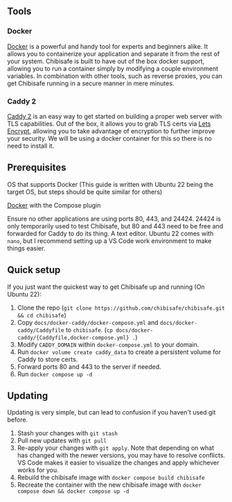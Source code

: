 ## Tools
### Docker
[Docker](https://www.docker.com/) is a powerful and handy tool for experts and beginners alike. It allows you to containerize your application and separate it from the rest of your system. Chibisafe is built to have out of the box docker support, allowing you to run a container simply by modifying a couple environment variables. In combination with other tools, such as reverse proxies, you can get Chibisafe running in a secure manner in mere minutes.

### Caddy 2
[Caddy 2](https://caddyserver.com/) is an easy way to get started on building a proper web server with TLS capabilities. Out of the box, it allows you to grab TLS certs via [Lets Encrypt](https://letsencrypt.org/), allowing you to take advantage of encryption to further improve your security. We will be using a docker container for this so there is no need to install it.

## Prerequisites
OS that supports Docker (This guide is written with Ubuntu 22 being the target OS, but steps should be quite similar for others)

[Docker](https://docs.docker.com/engine/install/) with the Compose plugin

Ensure no other applications are using ports 80, 443, and 24424. 24424 is only temporarily used to test Chibisafe, but 80 and 443 need to be free and forwarded for Caddy to do its thing.
A text editor. Ubuntu 22 comes with `nano`, but I recommend setting up a VS Code work environment to make things easier.

## Quick setup
If you just want the quickest way to get Chibisafe up and running (On Ubuntu 22):
1. Clone the repo (`git clone https://github.com/chibisafe/chibisafe.git && cd chibisafe`)
2. Copy `docs/docker-caddy/docker-compose.yml` and `docs/docker-caddy/Caddyfile` to `chibisafe`. (`cp docs/docker-caddy/{Caddyfile,docker-compose.yml} .`)
3. Modify `CADDY_DOMAIN` within `docker-compose.yml` to your domain.
4. Run `docker volume create caddy_data` to create a persistent volume for Caddy to store certs.
5. Forward ports 80 and 443 to the server if needed.
6. Run `docker compose up -d`

## Updating
Updating is very simple, but can lead to confusion if you haven't used git before.
1. Stash your changes with `git stash`
2. Pull new updates with `git pull`
3. Re-apply your changes with `git apply`. Note that depending on what has changed with the newer versions, you may have to resolve conflicts. VS Code makes it easier to visualize the changes and apply whichever works for you.
4. Rebuild the chibisafe image with `docker compose build chibisafe`
5. Recreate the container with the new chibisafe image with `docker compose down && docker compose up -d`
